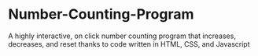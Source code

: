 # Number-Counting-Program
A highly interactive, on click number counting program that increases, decreases, and reset thanks to code written in HTML, CSS, and Javascript
